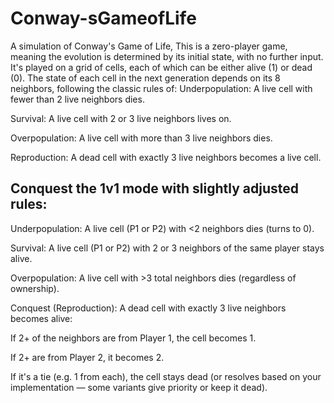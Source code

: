 # Conway-sGameofLife

A simulation of Conway's Game of Life, This is a zero-player game, meaning the evolution is determined by its initial state, with no further input. It's played on a grid of cells, each of which can be either alive (1) or dead (0). The state of each cell in the next generation depends on its 8 neighbors, following the classic rules of:
Underpopulation: A live cell with fewer than 2 live neighbors dies.

Survival: A live cell with 2 or 3 live neighbors lives on.

Overpopulation: A live cell with more than 3 live neighbors dies.

Reproduction: A dead cell with exactly 3 live neighbors becomes a live cell.

## Conquest the 1v1 mode with slightly adjusted rules:
Underpopulation: A live cell (P1 or P2) with <2 neighbors dies (turns to 0).

Survival: A live cell (P1 or P2) with 2 or 3 neighbors of the same player stays alive.

Overpopulation: A live cell with >3 total neighbors dies (regardless of ownership).

Conquest (Reproduction): A dead cell with exactly 3 live neighbors becomes alive:

If 2+ of the neighbors are from Player 1, the cell becomes 1.

If 2+ are from Player 2, it becomes 2.

If it's a tie (e.g. 1 from each), the cell stays dead (or resolves based on your implementation — some variants give priority or keep it dead).

